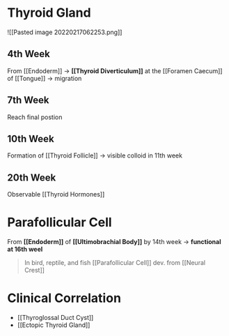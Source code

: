 # Thyroid Gland

![[Pasted image 20220217062253.png]]

## 4th Week
From [[Endoderm]] → **[[Thyroid Diverticulum]]** at the [[Foramen Caecum]] of [[Tongue]] → migration

## 7th Week
Reach final postion

## 10th Week
Formation of [[Thyroid Follicle]] → visible colloid in 11th week

## 20th Week
Observable [[Thyroid Hormones]]

# Parafollicular Cell
From **[[Endoderm]]** of **[[Ultimobrachial Body]]** by 14th week → **functional at 16th weel**
> In bird, reptile, and fish [[Parafollicular Cell]] dev. from [[Neural Crest]]

# Clinical Correlation
- [[Thyroglossal Duct Cyst]]
- [[Ectopic Thyroid Gland]]